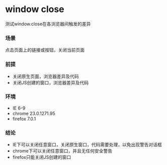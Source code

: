 window close
=========
测试window.close在各浏览器间触发的差异
### 场景
点击页面上的链接或按钮，关闭当前页面
### 前提
* 关闭原生页面，浏览器差异及代码
* 关闭JS创建的窗口，浏览器差异及代码
### 环境
* IE 6-9
* chrome 23.0.1271.95
* firefox 7.0.1
### 结论
* IE下可以关闭任意窗口，关闭原生窗口，代码需要处理，以免出现警告对话框
* chrome下可以关闭任意窗口，并且无任何安全警告
* firefox只能关闭JS创建的窗口